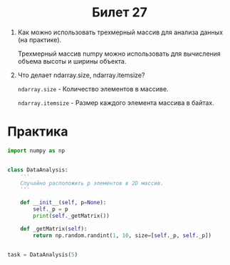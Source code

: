 <h1 align='center'>Билет 27</h1>

1. Как можно использовать трехмерный массив для анализа данных (на практике).

   Трехмерный массив numpy можно использовать для вычисления объема высоты и ширины объекта.

2. Что делает ndarray.size, ndarray.itemsize?

    `ndarray.size` - Количество элементов в массиве.

    `ndarray.itemsize` - Размер каждого элемента массива в байтах.

# Практика

```python
import numpy as np


class DataAnalysis:
    '''
    Случайно расположить p элементов в 2D массив.
    '''

    def __init__(self, p=None):
        self._p = p
        print(self._getMatrix())

    def _getMatrix(self):
        return np.random.randint(1, 10, size=[self._p, self._p])


task = DataAnalysis(5)
```
